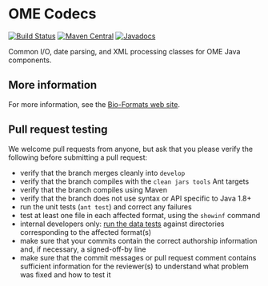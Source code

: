 # OME Codecs

[![Build Status](https://travis-ci.org/ome/ome-codecs.png)](http://travis-ci.org/ome/ome-codecs)
[![Maven Central](https://img.shields.io/maven-central/v/org.openmicroscopy/ome-codecs.svg)](http://search.maven.org/#search%7Cgav%7C1%7Cg%3A%22org.openmicroscopy%22%20AND%20a%3A%22ome-codecs%22)
[![Javadocs](http://javadoc.io/badge/org.openmicroscopy/ome-codecs.svg)](http://javadoc.io/doc/org.openmicroscopy/ome-codecs)

Common I/O, date parsing, and XML processing classes for OME Java components.


More information
----------------

For more information, see the [Bio-Formats web
site](http://www.openmicroscopy.org/site/products/bio-formats).


Pull request testing
--------------------

We welcome pull requests from anyone, but ask that you please verify the
following before submitting a pull request:

 * verify that the branch merges cleanly into ```develop```
 * verify that the branch compiles with the ```clean jars tools``` Ant targets
 * verify that the branch compiles using Maven
 * verify that the branch does not use syntax or API specific to Java 1.8+
 * run the unit tests (```ant test```) and correct any failures
 * test at least one file in each affected format, using the ```showinf```
   command
 * internal developers only: [run the data
   tests](http://www.openmicroscopy.org/site/support/bio-formats/developers/commit-testing.html)
   against directories corresponding to the affected format(s)
 * make sure that your commits contain the correct authorship information and,
   if necessary, a signed-off-by line
 * make sure that the commit messages or pull request comment contains
   sufficient information for the reviewer(s) to understand what problem was
   fixed and how to test it
